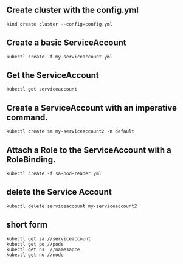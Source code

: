 ## Create cluster with the config.yml
```
kind create cluster --config=config.yml
```

## Create a basic ServiceAccount
```
kubectl create -f my-serviceaccount.yml 

```

## Get the ServiceAccount
```
kubectl get serviceaccount
```

## Create a ServiceAccount with an imperative command.
```
kubectl create sa my-serviceaccount2 -n default
```

## Attach a Role to the ServiceAccount with a RoleBinding.
```
kubectl create -f sa-pod-reader.yml  
```

## delete the Service Account 
```
kubectl delete serviceaccount my-serviceaccount2
```

## short form
```
kubectl get sa //serviceaccount
kubectl get po //pods
kubectl get ns  //namesapce
kubectl get no //node
```